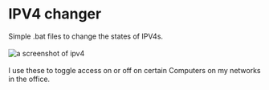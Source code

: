 # IPV4 changer
 Simple .bat files to change the states of IPV4s.
<br><br>
 ![a screenshot of ipv4](https://github.com/MuftiAnees/IPV4-changer/images/ipv4.jpg?raw=true)
<br><br>
I use these to toggle access on or off on certain Computers on my networks in the office.
